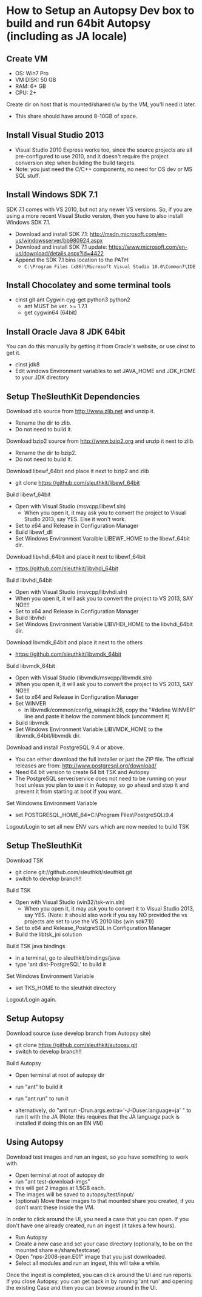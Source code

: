 # How to Setup an Autopsy Dev box to build and run 64bit Autopsy (including as JA locale) #

## Create VM ##
- OS: Win7 Pro
- VM DISK: 50 GB
- RAM: 6+ GB
- CPU: 2+

Create dir on host that is mounted/shared r/w by the VM, you'll need it later. 
- This share should have around 8-10GB of space.

## Install Visual Studio 2013 ##
- Visual Studio 2010 Express works too, since the source projects are all pre-configured to use 2010, and it doesn't require the project conversion step when building the build targets.
- Note: you just need the C/C++ components, no need for OS dev or MS SQL stuff.

## Install Windows SDK 7.1 ##
SDK 7.1 comes with VS 2010, but not any newer VS versions. So, if you are using a more recent Visual Studio version, then you have to also install Windows SDK 7.1.
- Download and install SDK 7.1: http://msdn.microsoft.com/en-us/windowsserver/bb980924.aspx
- Download and install SDK 7.1 update: https://www.microsoft.com/en-us/download/details.aspx?id=4422
- Append the SDK 7.1 bins location to the PATH:
	- `C:\Program Files (x86)\Microsoft Visual Studio 10.0\Common7\IDE` 

## Install Chocolatey and some terminal tools ##
- cinst git ant Cygwin cyg-get python3 python2
	- ant MUST be ver. >= 1.7.1
	- get cygwin64 (64bit)

## Install Oracle Java 8 JDK 64bit ##
You can do this manually by getting it from Oracle's website, or use cinst to get it.
- cinst jdk8
- Edit windows Environment variables to set JAVA_HOME and JDK_HOME to your JDK directory

## Setup TheSleuthKit Dependencies ##

Download zlib source from http://www.zlib.net and unzip it.
- Rename the dir to zlib.
- Do not need to build it.

Download bzip2 source from http://www.bzip2.org and unzip it next to zlib.
- Rename the dir to bzip2.
- Do not need to build it.

Download libewf_64bit and place it next to bzip2 and zlib
- git clone https://github.com/sleuthkit/libewf_64bit

Build libewf_64bit
- Open with Visual Studio (msvcpp/libewf.sln)
	- When you open it, it may ask you to convert the project to Visual Studio 2013, say YES. Else it won't work.
- Set to x64 and Release in Configuration Manager
- Build libewf_dll
- Set Windows Environment Varaible LIBEWF_HOME to the libewf_64bit dir.

Download libvhdi_64bit and place it next to libewf_64bit
- https://github.com/sleuthkit/libvhdi_64bit

Build libvhdi_64bit
- Open with Visual Studio (msvcpp/libvhdi.sln)
- When you open it, it will ask you to convert the project to VS 2013, SAY NO!!!!
- Set to x64 and Release in Configuration Manager
- Build libvhdi
- Set Windows Environment Variable LIBVHDI_HOME to the libvhdi_64bit dir.

Download lbvmdk_64bit and place it next to the others
- https://github.com/sleuthkit/libvmdk_64bit

Build libvmdk_64bit
- Open with Visual Studio (libvmdk/msvcpp/libvmdk.sln)
- When you open it, it will ask you to convert the project to VS 2013, SAY NO!!!!
- Set to x64 and Release in Configuration Manager
- Set WINVER
	- in libvmdk/common/config_winapi.h:26, copy the "#define WINVER" line and paste it below the comment block (uncomment it)
- Build libvmdk
- Set Windows Environment Variable LIBVMDK_HOME to the libvmdk_64bit/libvmdk dir.

Download and install PostgreSQL 9.4 or above. 
- You can either download the full installer or just the ZIP file. The official releases are from: http://www.postgresql.org/download/
- Need 64 bit version to create 64 bit TSK and Autopsy
- The PostgreSQL server/service does not need to be running on your host unless you plan to use it in Autopsy, so go ahead and stop it and prevent it from starting at boot if you want.

Set Windowns Environment Variable
- set POSTGRESQL_HOME_64=C:\Program Files\PostgreSQL\9.4

Logout/Login to set all new ENV vars which are now needed to build TSK


## Setup TheSleuthKit ##

Download TSK
- git clone git://github.com/sleuthkit/sleuthkit.git
- switch to develop branch!!

Build TSK
- Open with Visual Studio (win32/tsk-win.sln)
	- When you open it, it may ask you to convert it to Visual Studio 2013, say YES. (Note: it should also work if you say NO provided the vs projects are set to use the VS 2010 libs (win sdk7.1))
- Set to x64 and Release_PostgreSQL in Configuration Manager
- Build the libtsk_jni solution

Build TSK java bindings
- in a terminal, go to sleuthkit/bindings/java
- type 'ant dist-PostgreSQL' to build it

Set Windows Environment Variable
- set TKS_HOME to the sleuthkit directory

Logout/Login again.

## Setup Autopsy ##

Download source (use develop branch from Autopsy site)
- git clone  https://github.com/sleuthkit/autopsy.git
- switch to develop branch!!

Build Autopsy
- Open terminal at root of autopsy dir
- run "ant" to build it
- run "ant run" to run it

- alternatively, do  "ant run -Drun.args.extra='-J-Duser.language=ja' " to run it with the JA  (Note: this requires that the JA language pack is installed if doing this on an EN VM)

## Using Autopsy ##
Download test images and run an ingest, so you have something to work with.
- Open terminal at root of autopsy dir
- run "ant test-download-imgs"
- this will get 2 images at 1.5GB each.
- The images will be saved to autopsy/test/input/
- (optional) Move these images to that mounted share you created, if you don't want these inside the VM.

In order to click around the UI, you need a case that you can open. If you don't have one already created, run an ingest (it takes a few hours).
- Run Autopsy
- Create a new case and set your case directory (optionally, to be on the mounted share e:/share/testcase)
- Open "nps-2008-jean.E01" image that you just downloaded.
- Select all modules and run an ingest, this will take a while.

Once the ingest is completed, you can click around the UI and run reports.
If you close Autopsy, you can get back in by running 'ant run' and opening the existing Case and then you can browse around in the UI.

